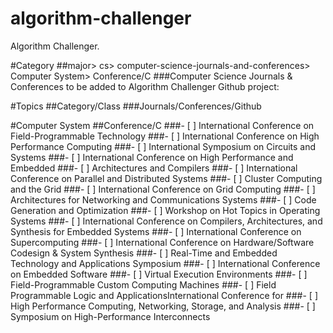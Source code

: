# algorithm-challenger
Algorithm Challenger.

#Category
##major> cs> computer-science-journals-and-conferences> Computer System> Conference/C
###Computer Science Journals & Conferences to be added to Algorithm Challenger Github project:

#Topics
##Category/Class
###Journals/Conferences/Github

#Computer System
##Conference/C
###- [ ] International Conference on Field-Programmable Technology
###- [ ] International Conference on High Performance Computing
###- [ ] International Symposium on Circuits and Systems
###- [ ] International Conference on High Performance and Embedded
###- [ ] Architectures and Compilers
###- [ ] International Conference on Parallel and Distributed Systems
###- [ ] Cluster Computing and the Grid
###- [ ] International Conference on Grid Computing
###- [ ] Architectures for Networking and Communications Systems
###- [ ] Code Generation and Optimization
###- [ ] Workshop on Hot Topics in Operating Systems
###- [ ] International Conference on Compilers, Architectures, and Synthesis for Embedded Systems
###- [ ] International Conference on Supercomputing
###- [ ] International Conference on Hardware/Software Codesign & System Synthesis
###- [ ] Real-Time and Embedded Technology and Applications Symposium
###- [ ] International Conference on Embedded Software
###- [ ] Virtual Execution Environments
###- [ ] Field-Programmable Custom Computing Machines
###- [ ] Field Programmable Logic and ApplicationsInternational Conference for
###- [ ] High Performance Computing, Networking, Storage, and Analysis
###- [ ] Symposium on High-Performance Interconnects

